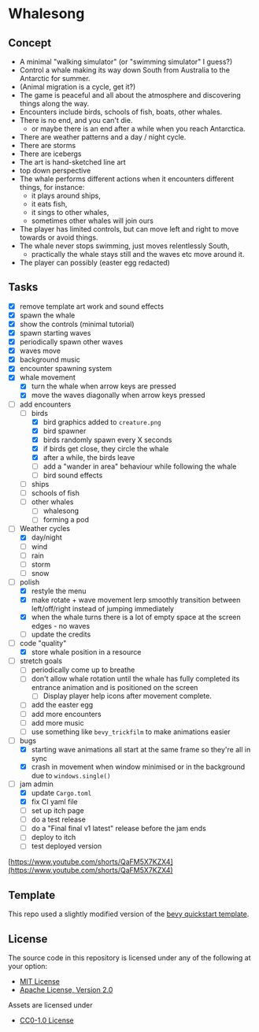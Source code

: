 # Whalesong

## Concept

- A minimal "walking simulator" (or "swimming simulator" I guess?)
- Control a whale making its way down South from Australia to the Antarctic for summer.
- (Animal migration is a cycle, get it?)
- The game is peaceful and all about the atmosphere and discovering things along the way.
- Encounters include birds, schools of fish, boats, other whales.
- There is no end, and you can't die.
  - or maybe there is an end after a while when you reach Antarctica.
- There are weather patterns and a day / night cycle. 
- There are storms
- There are icebergs
- The art is hand-sketched line art
- top down perspective
- The whale performs different actions when it encounters different things, for instance:
  - it plays around ships,
  - it eats fish,
  - it sings to other whales,
  - sometimes other whales will join ours
- The player has limited controls, but can move left and right to move towards or avoid things.
- The whale never stops swimming, just moves relentlessly South,
  - practically the whale stays still and the waves etc move around it.
- The player can possibly (easter egg redacted)


## Tasks

- [x] remove template art work and sound effects
- [x] spawn the whale
- [x] show the controls (minimal tutorial)
- [x] spawn starting waves
- [x] periodically spawn other waves
- [x] waves move
- [x] background music
- [x] encounter spawning system
- [x] whale movement
  - [x] turn the whale when arrow keys are pressed
  - [x] move the waves diagonally when arrow keys pressed
- [ ] add encounters
  - [ ] birds
    - [x] bird graphics added to `creature.png`
    - [x] bird spawner
    - [x] birds randomly spawn every X seconds
    - [x] if birds get close, they circle the whale
    - [x] after a while, the birds leave
    - [ ] add a "wander in area" behaviour while following the whale
    - [ ] bird sound effects
  - [ ] ships
  - [ ] schools of fish
  - [ ] other whales
    - [ ] whalesong
    - [ ] forming a pod
- [ ] Weather cycles
  - [x] day/night
  - [ ] wind
  - [ ] rain
  - [ ] storm
  - [ ] snow
- [ ] polish
  - [x] restyle the menu
  - [x] make rotate + wave movement lerp smoothly transition between left/off/right instead of jumping immediately
  - [x] when the whale turns there is a lot of empty space at the screen edges - no waves
  - [ ] update the credits
- [ ] code "quality"
  - [x] store whale position in a resource
- [ ] stretch goals
  - [ ] periodically come up to breathe
  - [ ] don't allow whale rotation until the whale has fully completed its entrance animation and is positioned on the screen
    - [ ] Display player help icons after movement complete.
  - [ ] add the easter egg
  - [ ] add more encounters
  - [ ] add more music
  - [ ] use something like `bevy_trickfilm` to make animations easier
- [ ] bugs
  - [x] starting wave animations all start at the same frame so they're all in sync
  - [x] crash in movement when window minimised or in the background due to `windows.single()`
- [ ] jam admin
  - [x] update `Cargo.toml`
  - [x] fix CI yaml file
  - [ ] set up itch page
  - [ ] do a test release
  - [ ] do a "Final final v1 latest" release before the jam ends
  - [ ] deploy to itch
  - [ ] test deployed version
  
[https://www.youtube.com/shorts/QaFM5X7KZX4](https://www.youtube.com/shorts/QaFM5X7KZX4)

## Template

This repo used a slightly modified version of the [bevy quickstart template](https://github.com/TheBevyFlock/bevy_quickstart/).

## License

The source code in this repository is licensed under any of the following at your option:

- [MIT License](./LICENSE-MIT.txt)
- [Apache License, Version 2.0](./LICENSE-Apache-2.0.txt)

Assets are licensed under

- [CC0-1.0 License](./LICENSE-CC0-1.0.txt)
